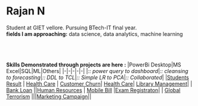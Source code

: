 # Rajan N 
Student at GIET vellore. Pursuing BTech-IT final year.<br>
**fields I am approaching:**  data science, data analytics, machine learning
<br><br>
<!--### Current Project:    [check it out here](https://github.com/rajannnnnnn/PowerBi-UNIVERSITY_EXAM_PERFORMANCE_ANALYSIS) <br>
Recently requested Exam Results data from our College Exam Cell Manager with permission from the Principal, As the data clensing and modeling are completed, now planning our visuals
to present it to the principal answering EDA questions, delving the upside and reasoning the downside. With suggestions of academic improvements in terms of Overall Passing and Improving Grades, soon we will have everything ready to knock on principal's door.-->
<br><br>
**Skills Demonstrated through projects are here :**
|PowerBi Desktop|MS Excel|SQL|ML|Others|
|-|-|-|-|-|
|_:: power query to dashboard_|_:: cleansing to forecasting_|_:: DDL to TCL_|_:: Simple LR to PCA_|_:: Collaborated_|
|[Students Result](https://github.com/rajannnnnnn/PowerBi-UNIVERSITY_EXAM_PERFORMANCE_ANALYSIS/)  | [Health Care](https://github.com/rajannnnnnn/Excel-HEALTHCARE_DATA_ANALYSIS) | [Customer Churn](https://github.com/rajannnnnnn/Sql-E_COMMERCE_CUSTOMER_CHURN_ANALYSIS)|  [Health Care](https://kaggle.com/code/rajannnn/healthcare-data-analysis)| [Library Management](https://github.com/rajannnnnnn/Library-Management-and-Attendence-System)|
| [Bank Loan](https://github.com/rajannnnnnn/PowerBI-BANK_LOAN_PERFORMANCE_ANALYSIS) ||[Human Resources](https://github.com/rajannnnnnn/Sql-HR_MANAGEMENT) | [Mobile Bill](https://www.kaggle.com/code/rajannnn/mobile-bill-eda) |[Exam Registraton](https://github.com/rishikannaaa/Exam-Registration)|
|             [Global Terrorism](https://github.com/rajannnnnnn/PowerBi-GLOBAL_TERRORISM_ANALYSIS)           |||[Marketing Campaign](https://colab.research.google.com/drive/1mgu460E4TCN9MHUFFr3P0vGHn-8i3unM?usp=sharing)||
